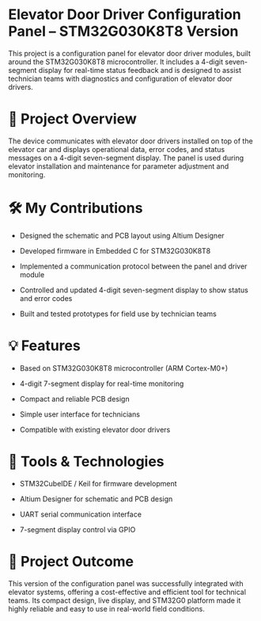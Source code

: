 # Elevator Door Driver Configuration Panel – STM32G030K8T8 Version

This project is a configuration panel for elevator door driver modules, built around the STM32G030K8T8 microcontroller. It includes a 4-digit seven-segment display for real-time status feedback and is designed to assist technician teams with diagnostics and configuration of elevator door drivers.

# 🔧 Project Overview
The device communicates with elevator door drivers installed on top of the elevator car and displays operational data, error codes, and status messages on a 4-digit seven-segment display. The panel is used during elevator installation and maintenance for parameter adjustment and monitoring.

#  🛠️ My Contributions
* Designed the schematic and PCB layout using Altium Designer

* Developed firmware in Embedded C for STM32G030K8T8

* Implemented a communication protocol between the panel and driver module

* Controlled and updated 4-digit seven-segment display to show status and error codes

* Built and tested prototypes for field use by technician teams

# 💡 Features
* Based on STM32G030K8T8 microcontroller (ARM Cortex-M0+)

* 4-digit 7-segment display for real-time monitoring

* Compact and reliable PCB design

* Simple user interface for technicians

* Compatible with existing elevator door drivers

# 🧰 Tools & Technologies
* STM32CubeIDE / Keil for firmware development

* Altium Designer for schematic and PCB design

* UART serial communication interface

* 7-segment display control via GPIO

# 🚀 Project Outcome
This version of the configuration panel was successfully integrated with elevator systems, offering a cost-effective and efficient tool for technical teams. Its compact design, live display, and STM32G0 platform made it highly reliable and easy to use in real-world field conditions.
